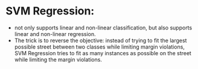 # SVM Regression:
- not only supports linear and non-linear classification, but also supports linear and non-linear regression.
- The trick is to reverse the objective: instead of trying to fit the largest possible street between two classes while limiting margin violations, SVM Regression tries to fit as many instances as possible on the street while limiting the margin violations.
